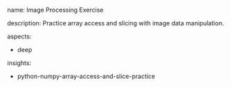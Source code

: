 name: Image Processing Exercise

description: Practice array access and slicing with image data manipulation.

aspects:
  - deep

insights:
  - python-numpy-array-access-and-slice-practice 
